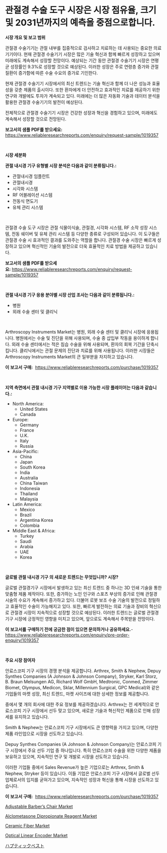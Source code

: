<p><h1>관절경 수술 도구 시장은 시장 점유율, 크기 및 2031년까지의 예측을 중점으로합니다.</h1></p><p><strong>시장 개요 및 보고 범위</strong></p>
<p><p>관절경 수술기기는 관절 내부를 집중적으로 검사하고 치료하는 데 사용되는 중요한 의료기기이다. 현재 관절경 수술기기 시장은 많은 기술 혁신과 함께 빠르게 성장하고 있으며 미래에도 계속해서 성장할 전망이다. 예상되는 기간 동안 관절경 수술기기 시장은 연평균 성장률인 9.3%로 성장할 것으로 예상된다. 이러한 성장은 주로 연령층 증가와 관절 질환이 증가함에 따른 수술 수요의 증가로 기인한다.</p><p>현재 관절경 수술기기 시장에서의 최신 트렌드는 기술 혁신과 함께 더 나은 성능과 효율성을 갖춘 제품의 출시이다. 또한 환자에게 더 안전하고 효과적인 치료를 제공하기 위한 연구와 개발에도 투자가 계속되고 있다. 미래에는 더 많은 자동화 기술과 데이터 분석을 활용한 관절경 수술기기의 발전이 예상된다.</p><p>전체적으로 관절경 수술기기 시장은 건강한 성장과 혁신을 경험하고 있으며, 미래에도 계속해서 성장할 것으로 전망된다.</p></p>
<p><strong>보고서의 샘플 PDF를 받으세요:</strong> <a href="https://www.reliableresearchreports.com/enquiry/request-sample/1019357">https://www.reliableresearchreports.com/enquiry/request-sample/1019357</a></p>
<p>&nbsp;</p>
<p><strong>시장 세분화</strong></p>
<p><strong>관절 내시경 기구 유형별 시장 분석은 다음과 같이 분류됩니다.:</strong></p>
<p><ul><li>관절내시경 임플란트</li><li>관절내시경</li><li>시각화 시스템</li><li>RF 어블레이션 시스템</li><li>전동식 면도기</li><li>유체 관리 시스템</li></ul></p>
<p>&nbsp;</p>
<p><p>관절경 수술 도구 시장은 관절 식물이식술, 관절경, 시각화 시스템, RF 소작 성장 시스템, 전동 쉐이버 및 유체 관리 시스템 등 다양한 종류로 구성되어 있습니다. 이 도구들은 관절경 수술 시 효과적인 결과를 도와주는 역할을 합니다. 관절경 수술 시장은 빠르게 성장하고 있으며 혁신적인 기술의 발전으로 더욱 효율적인 치료 방법을 제공하고 있습니다.</p></p>
<p><strong>보고서의 샘플 PDF를 받으세요:</strong>&nbsp;<a href="https://www.reliableresearchreports.com/enquiry/request-sample/1019357">https://www.reliableresearchreports.com/enquiry/request-sample/1019357</a></p>
<p>&nbsp;</p>
<p><strong> 관절 내시경 기구 응용 분야별 시장 산업 조사는 다음과 같이 분류됩니다.:</strong></p>
<p><ul><li>병원</li><li>외래 수술 센터 및 클리닉</li></ul></p>
<p>&nbsp;</p>
<p><p>Arthroscopy Instruments Market는 병원, 외래 수술 센터 및 클리닉 시장에 응용됩니다. 병원에서는 수술 및 진단을 위해 사용되며, 수술 중 삽입부 작동을 용이하게 합니다. 외래 수술 센터에서는 적은 침습 수술을 위해 사용되며, 환자의 회복 기간을 단축시킵니다. 클리닉에서는 관절 문제의 진단과 치료를 위해 사용됩니다. 이러한 시장들은 Arthroscopy Instruments Market의 큰 일부분을 차지하고 있습니다.</p></p>
<p><strong>이 보고서 구매:</strong>&nbsp; <a href="https://www.reliableresearchreports.com/purchase/1019357">https://www.reliableresearchreports.com/purchase/1019357</a></p>
<p>&nbsp;</p>
<p><strong>지역 측면에서 관절 내시경 기구 지역별로 이용 가능한 시장 플레이어는 다음과 같습니다.:</strong></p>
<p><ul>
    <li>
        North America:
        <ul>
            <li>United States</li>
            <li>Canada</li>
        </ul>
    </li>
    <li>
        Europe:
        <ul>
            <li>Germany</li>
            <li>France</li>
            <li>U.K.</li>
            <li>Italy</li>
            <li>Russia</li>
        </ul>
    </li>
    <li>
        Asia-Pacific:
        <ul>
            <li>China</li>
            <li>Japan</li>
            <li>South Korea</li>
            <li>India</li>
            <li>Australia</li>
            <li>China Taiwan</li>
            <li>Indonesia</li>
            <li>Thailand</li>
            <li>Malaysia</li>
        </ul>
    </li>
    <li>
        Latin America:
        <ul>
            <li>Mexico</li>
            <li>Brazil</li>
            <li>Argentina Korea</li>
            <li>Colombia</li>
        </ul>
    </li>
    <li>
        Middle East & Africa:
        <ul>
            <li>Turkey</li>
            <li>Saudi</li>
            <li>Arabia</li>
            <li>UAE</li>
            <li>Korea</li>
        </ul>
    </li>
    </ul></p>
<p>&nbsp;</p>
<p><strong>글로벌 관절 내시경 기구 의 새로운 트렌드는 무엇입니까? 시장?</strong></p>
<p><p>글로벌 관절경기구 시장에서 발생하고 있는 최신 트렌드 중 하나는 3D 인쇄 기술을 통한 맞춤형 제품 제작이다. 또한, 증가하는 노인 인구와 스포츠 부상의 증가로 인해 관절경 시술의 수요가 계속해서 증가하고 있다. 더불어 로봇 보조 수술 기술의 발전으로 정밀하고 효율적인 수술이 가능해지고 있다. 또한, 빠르게 발전하는 의료 기술과 장비의 혁신으로 관절경 시장이 지속적으로 성장할 것으로 예상된다. 이러한 트렌드는 글로벌 관절경기구 시장에 긍정적인 영향을 미치고 있으며, 앞으로도 계속해서 주목받을 전망이다.</p></p>
<p><strong>이 보고서를 구매하기 전에 궁금한 점이 있으면 문의하거나 공유하세요.</strong>- <a href="https://www.reliableresearchreports.com/enquiry/pre-order-enquiry/1019357">https://www.reliableresearchreports.com/enquiry/pre-order-enquiry/1019357</a></p>
<p>&nbsp;</p>
<p><strong>주요 시장 참여자</strong></p>
<p><p>안료스코피 기구 시장의 경쟁 분석을 제공합니다. Arthrex, Smith & Nephew, Depuy Synthes Companies (A Johnson & Johnson Company), Stryker, Karl Storz, B. Braun Melsungen AG, Richard Wolf GmbH, Medtronic, Conmed, Zimmer Biomet, Olympus, Medicon, Sklar, Millennium Surgical, GPC Medical)와 같은 기업들의 마켓 성장, 최신 트렌드, 마켓 사이즈에 대한 상세한 정보를 제공합니다.</p><p>중에서 몇 개의 회사에 대한 주요 정보를 제공하겠습니다. Arthrex는 전 세계적으로 안료스코피 기구 시장에서 선두 맞고 있으며, 새로운 기술과 혁신적인 제품으로 인해 성장세를 유지하고 있습니다. </p><p>Smith & Nephew는 안료스코피 기구 시장에서도 큰 영향력을 가지고 있으며, 다양한 제품 라인업으로 시장을 선도하고 있습니다.</p><p>Depuy Synthes Companies (A Johnson & Johnson Company)는 안료스코피 기구 시장에서 주요 선두 기업 중 하나입니다. 특히 안료스코피 수술을 위한 다양한 제품을 보유하고 있으며, 지속적인 연구 및 개발로 시장을 선도하고 있습니다.</p><p>이러한 기업들 중에서 Sales Revenue가 높은 기업으로는 Arthrex, Smith & Nephew, Stryker 등이 있습니다. 이들 기업은 안료스코피 기구 시장에서 글로벌 선두 업체로서의 입지를 굳혀가고 있으며, 지속적인 성장과 혁신을 통해 시장을 선도하고 있습니다.</p></p>
<p><strong>이 보고서 구매:</strong>&nbsp;&nbsp;<a href="https://www.reliableresearchreports.com/purchase/1019357">https://www.reliableresearchreports.com/purchase/1019357</a></p>
<p><p><a href="https://view.publitas.com/reportprime-1/adjustable-barbers-chair-market-size-global-industry-overview-market-segmentation-and-forecast-2023-to-2030/">Adjustable Barber’s Chair Market</a></p><p><a href="https://issuu.com/reportprime-2/docs/alclometasone-dipropionate-reagent-market-size-203">Alclometasone Dipropionate Reagent Market</a></p><p><a href="https://github.com/ashepherd82/Market-Research-Report-List-3/blob/main/ceramic-fiber-market.md">Ceramic Fiber Market</a></p><p><a href="https://full-wildebeest-80b.notion.site/Optical-Linear-Encoder-Market-Size-Reflecting-a-Forecast-Till-2031-Market-By-Type-By-Application-a-7952cad79c1e4f079ea8e2b722b335e1">Optical Linear Encoder Market</a></p><p><a href="https://github.com/ycmtqqhvk3273/Market-Research-Report-List-1/blob/main/6061423189499.md">ハプティックベスト</a></p></p>
